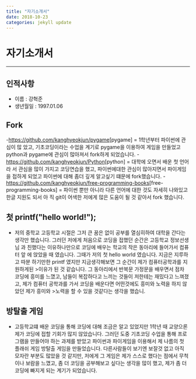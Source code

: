 ```yaml
---
title: "자기소개서"
date: 2018-10-23 
categories: jekyll update
---
```




# 자기소개서
------------
 ## 인적사항
- 이름 : 강혁준
- 생년월일 : 1997.01.06
 ## Fork
-<https://github.com/kanghyeokjun/pygame>[pygame] = 1학년부터 파이썬에 관심이 많
았고, 기초코딩이라는 수업을 계기로 pygame을 이용하여 게임을 만들었고 python과 pygame에 관심이 많아져서 fork하게 되었습니다.
 -<https://github.com/kanghyeokjun/Python>[python] = 대학에 오면서 배운 첫 언어라
서 관심을 많이 가지고 코딩연습을 했고, 파이썬에대한 관심이 많아지면서 파이게임을
 접하게 되었고 파이썬에 대해 좀더 깊게 알고싶기 떄문에 fork했습니다.
 -<https://github.com/kanghyeokjun/free-programming-books>[free-programming-books] = 파이썬 뿐만 아니라 다른 언어에 대한 것도 자세히 나와있고 한글 지원도 되서 아
직 git이 어색한 저에게 많은 도움이 될 것 같아서 fork 했습니다.
 ## 첫 printf("hello world!");
- 저의 중학교 고등학교 시절은 그저 큰 꿈은 없이 공부를 열심히하여 대학을 간다는 생각만 했습니다. 그러던 저에게 처음으로 코딩을 접했던 순간은 고등학교 정보선생님
과 친했다는 이유하나만으로 코딩에 배우는 학교의 작은 동아리에 들어가서 컴퓨터 앞
에 앉았을 때 였습니다. 그때가 저의 첫 hello world 였습니다. 지금은 지루하고 따분
하기만한 printf 였지만 지금생각해보면 그 순간이 제가 컴퓨터공학과를 지원하게된 >이유가 된 것 같습니다. 그 동아리에서 반복문 가정문을 배우면서 점차 코딩에 흥미를
 느꼈고, 남들이 복잡하다고 느끼는 것들이 저한테는 재밌다고 느껴졌고, 제가 컴퓨터
공학과를 가서 코딩을 배운다면 어떤것에도 흥미와 노력을 하지 않았던 제가 흥미와 >노력을 할 수 있을 것같다는 생각을 했습니.
 ## 방탈출 게임
- 고등학교떄 배운 코딩을 통해 코딩에 대해 조금은 알고 있었지만 1학년 때 교양으론 제가 코딩에 접할 기회가 많지 않았습니다. 그러던 도중 기초코딩 수업을 통해 프로그램을 만들어야 하는 과제를 받았고 파이썬과 파이게임을 이용해서 제 나름의 첫 플래쉬 게임 방탈출 게임을 만들었습니다. 다른사람들이 보기엔 보잘것 없고 아직 모자란 부분도 많았을 것 같지만, 저에게 그 게임은 제가 스스로 했다는 점에서 무척이나 보람을 느꼈고, 좀 더 코딩을 공부해보고 싶다는 생각을 많이 했고,  제가 좀 더 코딩에 빠지게 되는 계기가 되었습니다. 
